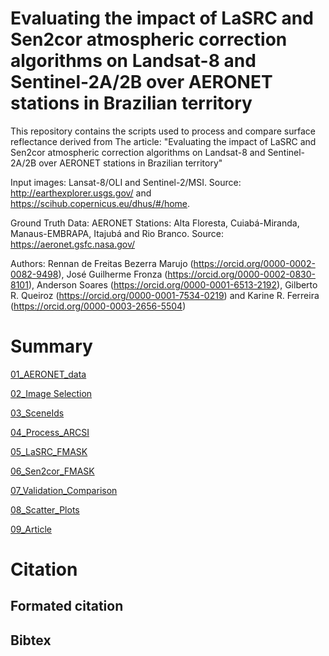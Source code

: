 # Evaluating the impact of LaSRC and Sen2cor atmospheric correction algorithms on Landsat-8 and Sentinel-2A/2B over AERONET stations in Brazilian territory

This repository contains the scripts used to process and compare surface reflectance derived from The article: "Evaluating the impact of LaSRC and Sen2cor atmospheric correction algorithms on Landsat-8 and Sentinel-2A/2B over AERONET stations in Brazilian territory"

Input images: Lansat-8/OLI and Sentinel-2/MSI. Source: http://earthexplorer.usgs.gov/ and https://scihub.copernicus.eu/dhus/#/home.

Ground Truth Data: AERONET Stations: Alta Floresta, Cuiabá-Miranda, Manaus-EMBRAPA, Itajubá and Rio Branco. Source: https://aeronet.gsfc.nasa.gov/

Authors: Rennan de Freitas Bezerra Marujo (https://orcid.org/0000-0002-0082-9498), José Guilherme Fronza (https://orcid.org/0000-0002-0830-8101), Anderson Soares (https://orcid.org/0000-0001-6513-2192), Gilberto R. Queiroz (https://orcid.org/0000-0001-7534-0219) and Karine R. Ferreira (https://orcid.org/0000-0003-2656-5504)

# Summary

[01_AERONET_data](https://github.com/marujore/Evaluating-the-impact-of-LaSRC-and-Sen2cor-atmospheric-correction-algorithms-on-Landsat-8-and-Sentin/tree/main/aeronet_data)

[02_Image Selection](https://github.com/marujore/Evaluating-the-impact-of-LaSRC-and-Sen2cor-atmospheric-correction-algorithms-on-Landsat-8-and-Sentin/blob/main/scripts/Image_selection.ipynb)

[03_SceneIds](https://github.com/marujore/Evaluating-the-impact-of-LaSRC-and-Sen2cor-atmospheric-correction-algorithms-on-Landsat-8-and-Sentin/tree/main/sceneids)

[04_Process_ARCSI](https://github.com/marujore/Evaluating-the-impact-of-LaSRC-and-Sen2cor-atmospheric-correction-algorithms-on-Landsat-8-and-Sentin/blob/main/scripts/process_ARCSI_calls.ipynb)

[05_LaSRC_FMASK](https://github.com/marujore/LaSRC-LEDAPS-Fmask)

[06_Sen2cor_FMASK](https://github.com/marujore/sen2cor-Fmask)

[07_Validation_Comparison](https://github.com/marujore/Evaluating-the-impact-of-LaSRC-and-Sen2cor-atmospheric-correction-algorithms-on-Landsat-8-and-Sentin/blob/main/scripts/validation.py)

[08_Scatter_Plots](https://github.com/marujore/Evaluating-the-impact-of-LaSRC-and-Sen2cor-atmospheric-correction-algorithms-on-Landsat-8-and-Sentin/tree/main/scatter_plots)

[09_Article](https://github.com/marujore/Evaluating-the-impact-of-LaSRC-and-Sen2cor-atmospheric-correction-algorithms-on-Landsat-8-and-Sentin/tree/main/scatter_plots)

# Citation
## Formated citation

## Bibtex
